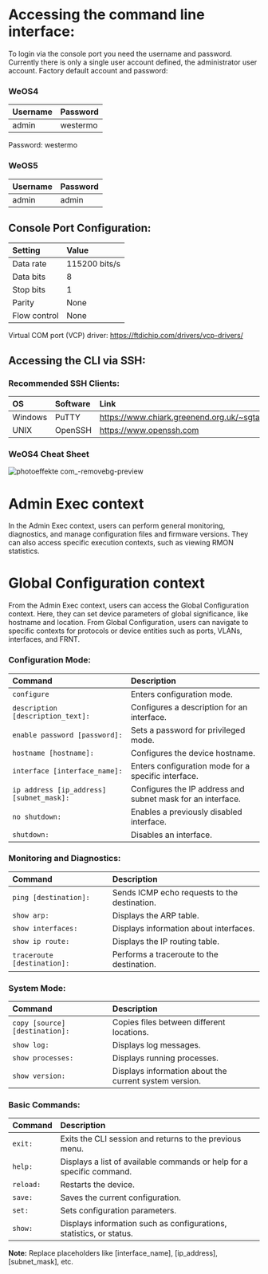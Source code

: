 # Accessing the command line interface:

To login via the console port you need the username and password. Currently there is only a single user account defined, the administrator user account. Factory default account and password:

### WeOS4
| Username | Password |
| :--- | :--- |
| admin | westermo | 

Password: westermo

### WeOS5
| Username | Password |
| :--- | :--- |
| admin | admin |


## Console Port Configuration:

| Setting | Value |
| :--- | :--- |
| Data rate | 115200 bits/s |
| Data bits | 8 |
| Stop bits | 1 |
| Parity | None |
| Flow control | None |

Virtual COM port (VCP) driver: https://ftdichip.com/drivers/vcp-drivers/

## Accessing the CLI via SSH:

### Recommended SSH Clients:

| OS | Software | Link |
| :--- | :--- | :--- |
| Windows | PuTTY | https://www.chiark.greenend.org.uk/~sgtatham/putty/ |
| UNIX | OpenSSH | https://www.openssh.com |



### WeOS4 Cheat Sheet

![photoeffekte com_-removebg-preview](https://github.com/WesterMario/WeOS4-Cheat-Sheet/assets/166021733/21fab82e-a942-445f-9f93-186e6a2bca6d)


# Admin Exec context
In the Admin Exec context, users can perform general monitoring, diagnostics, and manage configuration files and firmware versions. 
They can also access specific execution contexts, such as viewing RMON statistics.

# Global Configuration context
From the Admin Exec context, users can access the Global Configuration context.
Here, they can set device parameters of global significance, like hostname and location. 
From Global Configuration, users can navigate to specific contexts for protocols or device entities such as ports, VLANs, interfaces, and FRNT.


### Configuration Mode:

| Command | Description |
| :--- | :--- |
| `configure` | Enters configuration mode. | 
| `description [description_text]:` | Configures a description for an interface. |
| `enable password [password]:` | Sets a password for privileged mode. |
| `hostname [hostname]:` | Configures the device hostname. |
| `interface [interface_name]:` | Enters configuration mode for a specific interface. |
| `ip address [ip_address] [subnet_mask]:` | Configures the IP address and subnet mask for an interface. |
| `no shutdown:` | Enables a previously disabled interface. |
| `shutdown:` | Disables an interface. |

### Monitoring and Diagnostics:

| Command | Description |
| :--- | :--- |
| `ping [destination]:` | Sends ICMP echo requests to the destination. |
| `show arp:` | Displays the ARP table. |
| `show interfaces:` | Displays information about interfaces. |
| `show ip route:` | Displays the IP routing table. |
| `traceroute [destination]:` | Performs a traceroute to the destination. |

### System Mode:

| Command | Description |
| :--- | :--- |
| `copy [source] [destination]:` | Copies files between different locations. |
| `show log:` | Displays log messages. |
| `show processes:` | Displays running processes. |
| `show version:` | Displays information about the current system version. |

### Basic Commands:

| Command | Description |
| :--- | :--- |
| `exit:` | Exits the CLI session and returns to the previous menu. |
| `help:` | Displays a list of available commands or help for a specific command. |
| `reload:` | Restarts the device. |
| `save:` | Saves the current configuration. |
| `set:` | Sets configuration parameters. |
| `show:` | Displays information such as configurations, statistics, or status. |

**Note:** Replace placeholders like [interface_name], [ip_address], [subnet_mask], etc.
